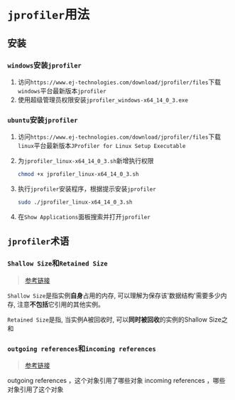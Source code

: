 # `jprofiler`用法

## 安装

### `windows`安装`jprofiler`

1. 访问`https://www.ej-technologies.com/download/jprofiler/files`下载`windows`平台最新版本`jprofiler`
2. 使用超级管理员权限安装`jprofiler_windows-x64_14_0_3.exe`

### `ubuntu`安装`jprofiler`

1. 访问`https://www.ej-technologies.com/download/jprofiler/files`下载`linux`平台最新版本`JProfiler for Linux Setup Executable`

2. 为`jprofiler_linux-x64_14_0_3.sh`新增执行权限

   ```bash
   chmod +x jprofiler_linux-x64_14_0_3.sh
   ```

3. 执行`jprofiler`安装程序，根据提示安装`jprofiler`

   ```bash
   sudo ./jprofiler_linux-x64_14_0_3.sh
   ```

4. 在`Show Applications`面板搜索并打开`jprofiler`



## `jprofiler`术语

### `Shallow Size`和`Retained Size`

>[参考链接](https://www.jianshu.com/p/851b5bb0a4d4)

`Shallow Size`是指实例**自身**占用的内存, 可以理解为保存该'数据结构'需要多少内存, 注意**不包括**它引用的其他实例。

`Retained Size`是指, 当实例A被回收时, 可以**同时被回收**的实例的Shallow Size之和

### `outgoing references`和`incoming references`

>[参考链接](https://blog.csdn.net/qq_22222499/article/details/100069126)

outgoing references ，这个对象引用了哪些对象
incoming references ，哪些对象引用了这个对象



